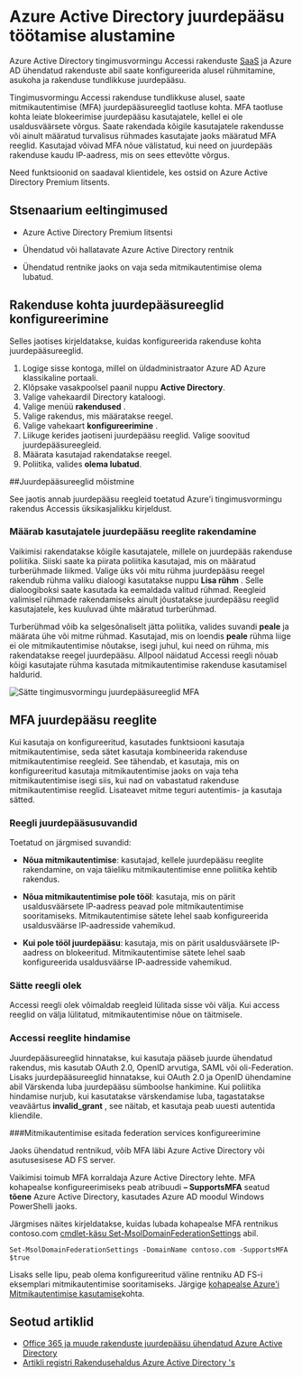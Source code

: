 <properties
    pageTitle="Azure'i SaaS rakenduste juurdepääsu | Microsoft Azure'i"
    description="Juurdepääsu Azure AD saate konfigureerida rakenduse kohta mitmikautentimise juurdepääsureeglid ja blokeerimise pole võrgus usaldusväärsete kasutajate jaoks. "
    services="active-directory"
    documentationCenter=""
    authors="markusvi"
    manager="femila"
    editor=""/>

<tags
    ms.service="active-directory"
    ms.workload="identity"
    ms.tgt_pltfrm="na"
    ms.devlang="na"
    ms.topic="article"
    ms.date="09/26/2016"
    ms.author="markvi"/>

# <a name="getting-started-with-azure-active-directory-conditional-access"></a>Azure Active Directory juurdepääsu töötamise alustamine

Azure Active Directory tingimusvormingu Accessi rakenduste [SaaS](https://azure.microsoft.com/overview/what-is-saas/) ja Azure AD ühendatud rakenduste abil saate konfigureerida alusel rühmitamine, asukoha ja rakenduse tundlikkuse juurdepääsu. 

Tingimusvormingu Accessi rakenduse tundlikkuse alusel, saate mitmikautentimise (MFA) juurdepääsureeglid taotluse kohta. MFA taotluse kohta leiate blokeerimise juurdepääsu kasutajatele, kellel ei ole usaldusväärsete võrgus. Saate rakendada kõigile kasutajatele rakendusse või ainult määratud turvalisus rühmades kasutajate jaoks määratud MFA reeglid.  Kasutajad võivad MFA nõue välistatud, kui need on juurdepääs rakenduse kaudu IP-aadress, mis on sees ettevõtte võrgus.

Need funktsioonid on saadaval klientidele, kes ostsid on Azure Active Directory Premium litsents.

## <a name="scenario-prerequisites"></a>Stsenaarium eeltingimused
* Azure Active Directory Premium litsentsi

* Ühendatud või hallatavate Azure Active Directory rentnik

* Ühendatud rentnike jaoks on vaja seda mitmikautentimise olema lubatud.

## <a name="configure-per-application-access-rules"></a>Rakenduse kohta juurdepääsureeglid konfigureerimine

Selles jaotises kirjeldatakse, kuidas konfigureerida rakenduse kohta juurdepääsureeglid.

1. Logige sisse kontoga, millel on üldadministraator Azure AD Azure klassikaline portaali.
2. Klõpsake vasakpoolsel paanil nuppu **Active Directory**.
3. Valige vahekaardil Directory kataloogi.
4. Valige menüü **rakendused** .
5. Valige rakendus, mis määratakse reegel.
6. Valige vahekaart **konfigureerimine** .
7. Liikuge kerides jaotiseni juurdepääsu reeglid. Valige soovitud juurdepääsureegleid.
8. Määrata kasutajad rakendatakse reegel.
9. Poliitika, valides **olema lubatud**.

##<a name="understanding-access-rules"></a>Juurdepääsureeglid mõistmine

See jaotis annab juurdepääsu reegleid toetatud Azure'i tingimusvormingu rakendus Accessis üksikasjalikku kirjeldust.

### <a name="specifying-the-users-the-access-rules-apply-to"></a>Määrab kasutajatele juurdepääsu reeglite rakendamine

Vaikimisi rakendatakse kõigile kasutajatele, millele on juurdepääs rakenduse poliitika. Siiski saate ka piirata poliitika kasutajad, mis on määratud turberühmade liikmed. Valige üks või mitu rühma juurdepääsu reegel rakendub rühma valiku dialoogi kasutatakse nuppu **Lisa rühm** . Selle dialoogiboksi saate kasutada ka eemaldada valitud rühmad. Reegleid valimisel rühmade rakendamiseks ainult jõustatakse juurdepääsu reeglid kasutajatele, kes kuuluvad ühte määratud turberühmad.

Turberühmad võib ka selgesõnaliselt jätta poliitika, valides suvandi **peale** ja määrata ühe või mitme rühmad. Kasutajad, mis on loendis **peale** rühma liige ei ole mitmikautentimise nõutakse, isegi juhul, kui need on rühma, mis rakendatakse reegel juurdepääsu.
Allpool näidatud Accessi reegli nõuab kõigi kasutajate rühma kasutada mitmikautentimise rakenduse kasutamisel haldurid.

![Sätte tingimusvormingu juurdepääsureeglid MFA](./media/active-directory-conditional-access-azuread-connected-apps/conditionalaccess-saas-apps.png)

## <a name="conditional-access-rules-with-mfa"></a>MFA juurdepääsu reeglite
Kui kasutaja on konfigureeritud, kasutades funktsiooni kasutaja mitmikautentimise, seda sätet kasutaja kombineerida rakenduse mitmikautentimise reegleid. See tähendab, et kasutaja, mis on konfigureeritud kasutaja mitmikautentimise jaoks on vaja teha mitmikautentimise isegi siis, kui nad on vabastatud rakenduse mitmikautentimise reeglid. Lisateavet mitme teguri autentimis- ja kasutaja sätted.

### <a name="access-rule-options"></a>Reegli juurdepääsusuvandid
Toetatud on järgmised suvandid:

* **Nõua mitmikautentimise**: kasutajad, kellele juurdepääsu reeglite rakendamine, on vaja täieliku mitmikautentimise enne poliitika kehtib rakendus.

* **Nõua mitmikautentimise pole tööl**: kasutaja, mis on pärit usaldusväärsete IP-aadress peavad pole mitmikautentimise sooritamiseks. Mitmikautentimise sätete lehel saab konfigureerida usaldusväärse IP-aadresside vahemikud.

* **Kui pole tööl juurdepääsu**: kasutaja, mis on pärit usaldusväärsete IP-aadress on blokeeritud. Mitmikautentimise sätete lehel saab konfigureerida usaldusväärse IP-aadresside vahemikud.

### <a name="setting-rule-status"></a>Sätte reegli olek
Accessi reegli olek võimaldab reegleid lülitada sisse või välja. Kui access reeglid on välja lülitatud, mitmikautentimise nõue on täitmisele.

### <a name="access-rule-evaluation"></a>Accessi reeglite hindamise

Juurdepääsureeglid hinnatakse, kui kasutaja pääseb juurde ühendatud rakendus, mis kasutab OAuth 2.0, OpenID arvutiga, SAML või oli-Federation. Lisaks juurdepääsureeglid hinnatakse, kui OAuth 2.0 ja OpenID ühendamine abil Värskenda luba juurdepääsu sümboolse hankimine. Kui poliitika hindamise nurjub, kui kasutatakse värskendamise luba, tagastatakse veaväärtus **invalid_grant** , see näitab, et kasutaja peab uuesti autentida kliendile.

###<a name="configure-federation-services-to-provide-multi-factor-authentication"></a>Mitmikautentimise esitada federation services konfigureerimine

Jaoks ühendatud rentnikud, võib MFA läbi Azure Active Directory või asutusesisese AD FS server.

Vaikimisi toimub MFA korraldaja Azure Active Directory lehte. MFA kohapealse konfigureerimiseks peab atribuudi **– SupportsMFA** seatud **tõene** Azure Active Directory, kasutades Azure AD moodul Windows PowerShelli jaoks.

Järgmises näites kirjeldatakse, kuidas lubada kohapealse MFA rentnikus contoso.com [cmdlet-käsu Set-MsolDomainFederationSettings](https://msdn.microsoft.com/library/azure/dn194088.aspx) abil.

    Set-MsolDomainFederationSettings -DomainName contoso.com -SupportsMFA $true

Lisaks selle lipu, peab olema konfigureeritud väline rentniku AD FS-i eksemplari mitmikautentimise sooritamiseks. Järgige [kohapealse Azure'i Mitmikautentimise kasutamise](../multi-factor-authentication/multi-factor-authentication-get-started-server.md)kohta.

## <a name="related-articles"></a>Seotud artiklid

- [Office 365 ja muude rakenduste juurdepääsu ühendatud Azure Active Directory](active-directory-conditional-access.md)
- [Artikli registri Rakendusehaldus Azure Active Directory 's](active-directory-apps-index.md)
